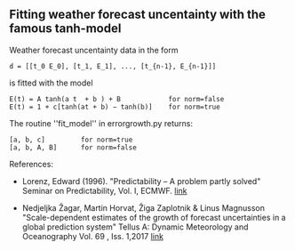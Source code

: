 ## Fitting weather forecast uncentainty with the famous tanh-model 

Weather forecast uncentainty data in the form
  
    d = [[t_0 E_0], [t_1, E_1], ..., [t_{n-1}, E_{n-1}]]     
    
is fitted with the model
  
    E(t) = A tanh(a t  + b ) + B            for norm=false
    E(t) = 1 + c[tanh(at + b) − tanh(b)]    for norm=true

The routine ''fit_model'' in errorgrowth.py returns:

    [a, b, c]         for norm=true
    [a, b, A, B]      for norm=false


References:
* Lorenz, Edward (1996). "Predictability – A problem partly solved" Seminar on Predictability, Vol. I, ECMWF. [link]( https://www.ecmwf.int/en/elibrary/10829-predictability-problem-partly-solved)

* Nedjeljka Žagar, Martin Horvat, Žiga Zaplotnik & Linus Magnusson "Scale-dependent estimates of the growth of forecast uncertainties in a global prediction system" Tellus A: Dynamic Meteorology and Oceanography Vol. 69 , Iss. 1,2017 [link]( http://www.tandfonline.com/doi/abs/10.1080/16000870.2017.1287492)
